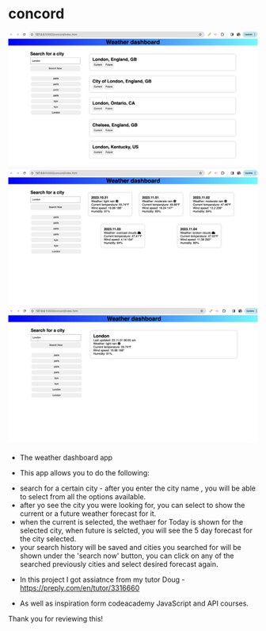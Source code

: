 # concord

![Screenshot 1](./assets/images/scrn1.png)
![Screenshot 2](./assets/images/scrn2.png)
![Screenshot 3](./assets/images/scrn%203.png)

* The weather dashboard app

* This app allows you to do the following:

- search for a certain city - after you enter the city name , you will be able to select from all the options available.
- after yo see the city you were looking for, you can select to show the current or a future weather forecast for it.
- when the current is selected, the wethaer for Today is shown for the selected city, when future is selcted, you will see the 5 day forecast for the city selected.
- your search history will be saved and cities you searched for will be shown under the 'search now' button, you can click on any of the searched  previously cities and select desired forecast again.


* In this project I got assiatnce from my tutor Doug - https://preply.com/en/tutor/3316660

* As well as inspiration form codeacademy JavaScript and API courses.


Thank you for reviewing this!

